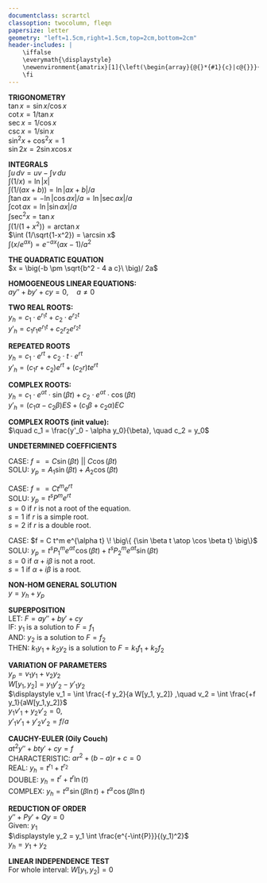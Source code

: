 ```yaml
---
documentclass: scrartcl
classoption: twocolumn, fleqn
papersize: letter
geometry: "left=1.5cm,right=1.5cm,top=2cm,bottom=2cm"
header-includes: |
    \iffalse
    \everymath{\displaystyle}
    \newenvironment{amatrix}[1]{\left(\begin{array}{@{}*{#1}{c}|c@{}}}{\end{array}\right)}
    \fi
---
```


**TRIGONOMETRY**  
$\tan x = \sin x / \cos x$  
$\cot x = 1 / \tan x$  
$\sec x = 1 / \cos x$  
$\csc x = 1 / \sin x$  
$\sin^2 x + \cos^2 x = 1$  
$\sin 2x = 2 \sin x \cos x$  


**INTEGRALS**  
$\int u \, dv = uv - \int v \, du$  
$\int (1/x) = \ln|x|$  
$\int (1/(ax+b)) = \ln|ax+b| /a$  
$\int \tan ax = -\ln|\cos ax|/a = \ln|\sec ax|/a$  
$\int \cot ax = \ln|\sin ax|/a$  
$\int \sec^2 x = \tan x$  
$\int (1/(1+x^2)) = \arctan x$  
$\int (1/\sqrt{1-x^2}) = \arcsin x$  
$\int (x/e^{ax}) = e^{-ax}(ax-1)/a^2$


**THE QUADRATIC EQUATION**  
$x = \big(-b \pm \sqrt{b^2 - 4 a c}\ \big)/ 2a$

**HOMOGENEOUS LINEAR EQUATIONS:**  
$ay'' + by' + cy = 0 , \quad a \neq 0$

**TWO REAL ROOTS:**  
$y_h = c_1 \cdot e^{r_1t} + c_2 \cdot e^{r_2t}$  
$y'_h = c_1 r_1 e^{r_1 t} + c_2 r_2 e^{r_2 t}$  

**REPEATED ROOTS**  
$y_h = c_1 \cdot e^{rt} + c_2 \cdot t \cdot e^{rt}$  
$y'_h = (c_1 r + c_2) e^{rt} + (c_2 r) t e^{rt}$  

**COMPLEX ROOTS:**  
$y_h = c_1 \cdot e^{\alpha t} \cdot \sin(\beta t) + c_2 \cdot e^{\alpha t} \cdot \cos(\beta t)$  
$y'_h = (c_1 \alpha - c_2 \beta)ES + (c_1 \beta + c_2 \alpha)EC$

**COMPLEX ROOTS (init value):**  
$\quad c_1 = \frac{y'_0 - \alpha y_0}{\beta}, \quad c_2 = y_0$

**UNDETERMINED COEFFICIENTS**  

CASE: $f == C \sin(\beta t) \ \big|\big| \ C\cos(\beta t)$  
SOLU: $y_p = A_1\sin(\beta t) + A_2\cos(\beta t)$  

CASE:  $f == C t^m e^{rt}$  
SOLU: $y_p = t^s P^m e^{rt}$  
$s=0$ if $r$ is not a root of the equation.  
$s=1$ if $r$ is a simple root.  
$s=2$ if $r$ is a double root.  

CASE: $f = C t^m e^{\alpha t} \! \big\{ {\sin \beta t \atop \cos \beta t} \big\}$  
SOLU: $y_p = t^s P^m_1 e^{\alpha t} \! \cos(\beta t) + t^s P^m_2 e^{\alpha t} \sin(\beta t)$  
$s = 0$ if $\alpha + i\beta$ is not a root.  
$s = 1$ if $\alpha +i\beta$ is a root.  


**NON-HOM GENERAL SOLUTION**  
$y = y_h + y_p$

**SUPERPOSITION**  
LET: $F = ay''+by'+cy$  
IF: $y_1$ is a solution to $F = f_1$  
AND: $y_2$ is a solution to $F = f_2$  
THEN: $k_1y_1 + k_2y_2$ is a solution to $F = k_1f_1 + k_2f_2$

**VARIATION OF PARAMETERS**  
$y_p = v_1 y_1 + v_2 y_2$  
$W[y_1, y_2] = y_1 y'_2 - y'_1 y_2$  
$\displaystyle
    v_1 = \int
    \frac{-f y_2}{a W[y_1, y_2]}
    ,\quad
    v_2 = \int
    \frac{+f y_1}{aW[y_1,y_2]}$  
$y_1 v'_1 + y_2 v'_2 = 0,$  
$y'_1 v'_1 + y'_2 v'_2 = f/a$  

**CAUCHY-EULER (Oily Couch)**  
$at^2y'' + bty' + cy = f$  
CHARACTERISTIC: $ar^2 + (b-a)r + c = 0$  
REAL: $y_h = t^{r_1} + t^{r_2}$  
DOUBLE: $y_h = t^{r} + t^{r}\ln(t)$  
COMPLEX: $y_h = t^{\alpha} \! \sin(\beta \ln t) + t^{\alpha} \! \cos(\beta \ln t)$

**REDUCTION OF ORDER**  
$y'' + Py' + Qy = 0$  
Given: $y_1$  
$\displaystyle y_2 = y_1 \int \frac{e^{-\int{P}}}{(y_1)^2}$  
$y_h = y_1 + y_2$

**LINEAR INDEPENDENCE TEST**  
For whole interval: $W[y_1, y_2] = 0$
